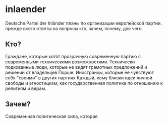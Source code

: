 # inlaender 
Deutsche Partei der Inländer
планы по организации европейской партии.
прежде всего ответы на вопросы кто, зачем, почему, для чего

## Кто?
Граждане, которые хотят прозрачную современную партию с современными техническими возможностями. 
Технически подкованные люди, которые не видят грамотных предложений и решений от владельцев Порше.
Иностранцы, которые не чувствуют себя "своими" в других партиях
Каждый, кому близки идеи личной свободы и агностицизм, как государственная политика по отношению к религиям и верам.

## Зачем?
Современная политическая сила, которая 


